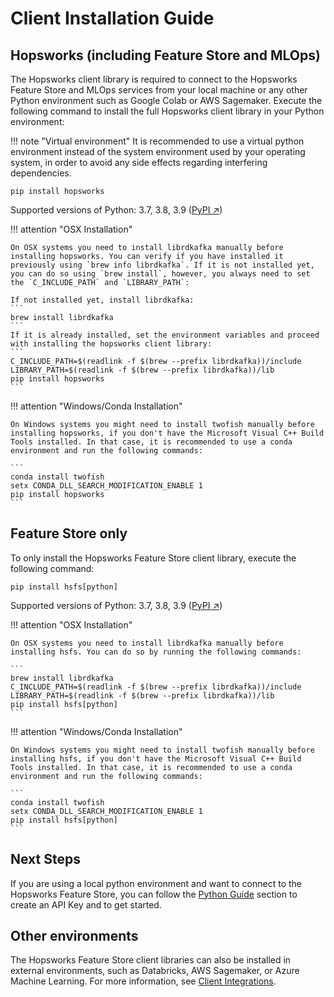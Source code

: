 # Client Installation Guide

## Hopsworks (including Feature Store and MLOps)
The Hopsworks client library is required to connect to the Hopsworks Feature Store and MLOps services from your local machine or any other Python environment such as Google Colab or AWS Sagemaker. Execute the following command to install the full Hopsworks client library in your Python environment:

!!! note "Virtual environment"
    It is recommended to use a virtual python environment instead of the system environment used by your operating system, in order to avoid any side effects regarding interfering dependencies.

```
pip install hopsworks
```
Supported versions of Python: 3.7, 3.8, 3.9 ([PyPI ↗](https://pypi.org/project/hopsworks/))

!!! attention "OSX Installation"

    On OSX systems you need to install librdkafka manually before installing hopsworks. You can verify if you have installed it previously using `brew info librdkafka`. If it is not installed yet, you can do so using `brew install`, however, you always need to set the `C_INCLUDE_PATH` and `LIBRARY_PATH`:

    If not installed yet, install librdkafka:
    ```
    brew install librdkafka
    ```
    If it is already installed, set the environment variables and proceed with installing the hopsworks client library:
    ```
    C_INCLUDE_PATH=$(readlink -f $(brew --prefix librdkafka))/include
    LIBRARY_PATH=$(readlink -f $(brew --prefix librdkafka))/lib
    pip install hopsworks
    ```

!!! attention "Windows/Conda Installation"

    On Windows systems you might need to install twofish manually before installing hopsworks, if you don't have the Microsoft Visual C++ Build Tools installed. In that case, it is recommended to use a conda environment and run the following commands:
    
    ```
    conda install twofish
    setx CONDA_DLL_SEARCH_MODIFICATION_ENABLE 1
    pip install hopsworks
    ```

## Feature Store only
To only install the Hopsworks Feature Store client library, execute the following command:

```
pip install hsfs[python]
```
Supported versions of Python: 3.7, 3.8, 3.9 ([PyPI ↗](https://pypi.org/project/hsfs/))

!!! attention "OSX Installation"

    On OSX systems you need to install librdkafka manually before installing hsfs. You can do so by running the following commands:

    ```
    brew install librdkafka
    C_INCLUDE_PATH=$(readlink -f $(brew --prefix librdkafka))/include
    LIBRARY_PATH=$(readlink -f $(brew --prefix librdkafka))/lib
    pip install hsfs[python]
    ```

!!! attention "Windows/Conda Installation"

    On Windows systems you might need to install twofish manually before installing hsfs, if you don't have the Microsoft Visual C++ Build Tools installed. In that case, it is recommended to use a conda environment and run the following commands:
    
    ```
    conda install twofish
    setx CONDA_DLL_SEARCH_MODIFICATION_ENABLE 1
    pip install hsfs[python]
    ```

## Next Steps

If you are using a local python environment and want to connect to the Hopsworks Feature Store, you can follow the [Python Guide](../integrations/python.md#generate-an-api-key) section to create an API Key and to get started.

## Other environments

The Hopsworks Feature Store client libraries can also be installed in external environments, such as Databricks, AWS Sagemaker, or Azure Machine Learning. For more information, see [Client Integrations](../integrations/index.md).


